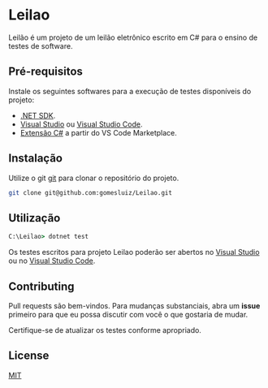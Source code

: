 # Leilao

Leilão é um projeto de um leilão eletrônico escrito em C# para o ensino de testes de software. 

## Pré-requisitos

Instale os seguintes softwares para a execução de testes disponíveis do projeto:

* [.NET SDK](https://dotnet.microsoft.com/download).
* [Visual Studio](https://visualstudio.microsoft.com/pt-br/) ou [Visual Studio Code](https://code.visualstudio.com/).
* [Extensão C#](https://marketplace.visualstudio.com/items?itemName=ms-dotnettools.csharp) a partir do VS Code Marketplace.

## Instalação

Utilize o git [git](https://git-scm.com/) para clonar o repositório do projeto.

```bash
git clone git@github.com:gomesluiz/Leilao.git
```

## Utilização 

```cmd
C:\Leilao> dotnet test
```
Os testes escritos para projeto Leilao poderão ser abertos no [Visual Studio](https://visualstudio.microsoft.com/pt-br/) ou no [Visual Studio Code](https://code.visualstudio.com/).

## Contributing
Pull requests são bem-vindos. Para mudanças substanciais, abra um __issue__ primeiro para que eu possa discutir com você o que gostaria de mudar.

Certifique-se de atualizar os testes conforme apropriado.

## License
[MIT](https://choosealicense.com/licenses/mit/)